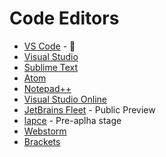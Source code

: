 # Code Editors

- [VS Code](https://code.visualstudio.com/) - 💖
- [Visual Studio](https://visualstudio.microsoft.com/)
- [Sublime Text](https://www.sublimetext.com/)
- [Atom](https://atom.io)
- [Notepad++](https://notepad-plus-plus.org/downloads/)
- [Visual Studio Online](https://vscode.dev/)
- [JetBrains Fleet](https://www.jetbrains.com/fleet/) - Public Preview
- [lapce](https://lapce.dev/) - Pre-aplha stage
- [Webstorm](https://www.jetbrains.com/webstorm/)
- [Brackets](https://brackets.io/)
